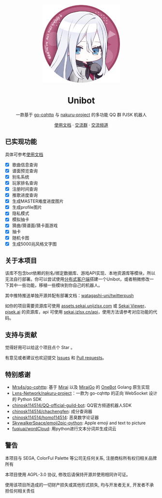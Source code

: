<div align="center">
  <img width="256" src="./docs/.vuepress/public/logo.png" alt="logo">

# Unibot
一款基于 [go-cqhttp](https://github.com/Mrs4s/go-cqhttp) 与 [nakuru-project](https://github.com/Lxns-Network/nakuru-project/) 的多功能 QQ 群 PJSK 机器人

[使用文档](https://bot.unijzlsx.com/) · [交流群](https://qm.qq.com/cgi-bin/qm/qr?k=Osy7KwWvvLWYTjBFJH3MQwkAqgAIV7rT&jump_from=webapi) · [交流频道](https://qun.qq.com/qqweb/qunpro/share?_wv=3&_wwv=128&appChannel=share&inviteCode=7Pe26&appChannel=share&businessType=9&from=181074&biz=ka&shareSource=5)
</div>

## 已实现功能
具体可参考[使用文档](https://bot.unijzlsx.com/)
- [x] 歌曲信息查询
- [x] 谱面预览查询
- [x] 别名系统
- [x] 玩家排名查询
- [x] 注册时间查询
- [x] 推歌进度查询
- [x] 生成MASTER难度进度图片
- [x] 生成profile图片
- [x] 隐私模式
- [x] 模拟抽卡
- [x] 猜曲/猜谱面/猜卡面游戏
- [x] 抽卡
- [x] 随机卡图
- [x] 生成5000兆风格文字图

## 关于本项目
该库不包含bot依赖的别名/绑定数据库、游戏API实现、本地资源库等模块，所以无法自行部署。你可以尝试使用[分布式客户端](https://bot.unijzlsx.com/distributed/)搭建一个Unibot，或者稍微修改一下其中一些功能，移植一些模块到你自己的机器人。

其中推特推送单独开源并配有部署文档：[watagashi-uni/twitterpush](https://github.com/watagashi-uni/twitterpush)

如你的项目需要资源库可使用 [assets.sekai.unijzlsx.com](http://assets.sekai.unijzlsx.com/) 或 [Sekai Viewer](https://sekai.best/asset_viewer)、[pjsek.ai](https://pjsek.ai/assets) 的资源库，api 可使用 [sekai.jzlsx.cn/api](https://sekai.jzlsx.cn/api)，使用方法请参考对应功能的代码。

## 支持与贡献

觉得好用可以给这个项目点个 Star 。

有意见或者建议也欢迎提交 [Issues](https://github.com/watagashi-uni/Unibot/issues) 和 [Pull requests](https://github.com/watagashi-uni/Unibot/pulls)。

## 特别感谢
- [Mrs4s/go-cqhttp](https://github.com/Mrs4s/go-cqhttp): 基于 [Mirai](https://github.com/mamoe/mirai) 以及 [MiraiGo](https://github.com/Mrs4s/MiraiGo) 的 [OneBot](https://github.com/howmanybots/onebot/blob/master/README.md) Golang 原生实现 
- [Lxns-Network/nakuru-project](https://github.com/Lxns-Network/nakuru-project)：一款为 go-cqhttp 的正向 WebSocket 设计的 Python SDK
- [chinosk114514/QQ-official-guild-bot](https://github.com/chinosk114514/QQ-official-guild-bot): QQ官方频道机器人SDK
- [chinosk114514/chachengfen](https://github.com/chinosk114514/chachengfen): 成分查询器
- [chinosk114514/homo114514](https://github.com/chinosk114514/homo114514): 恶臭数字论证器
- [SkywalkerSpace/emoji2pic-python](https://github.com/SkywalkerSpace/emoji2pic-python): Apple emoji and text to picture
- [fuqiuai/wordCloud](https://github.com/fuqiuai/wordCloud): 用python进行文本分词并生成词云

## 警告
本项目与 SEGA, ColorFul Palette 等公司无任何关系, 注册商标所有权归相关品牌所有

本项目使用 AGPL-3.0 协议, 修改后请保持开源并使用相同许可证。

使用该项目所造成的一切财产损失或其他形式损失, 均与开发者无关, 开发者不承担任何相关责任